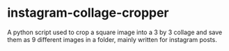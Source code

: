 # instagram-collage-cropper
A python script used to crop a square image into a 3 by 3 collage and save them as 9 different images in a folder, mainly written for instagram posts.
